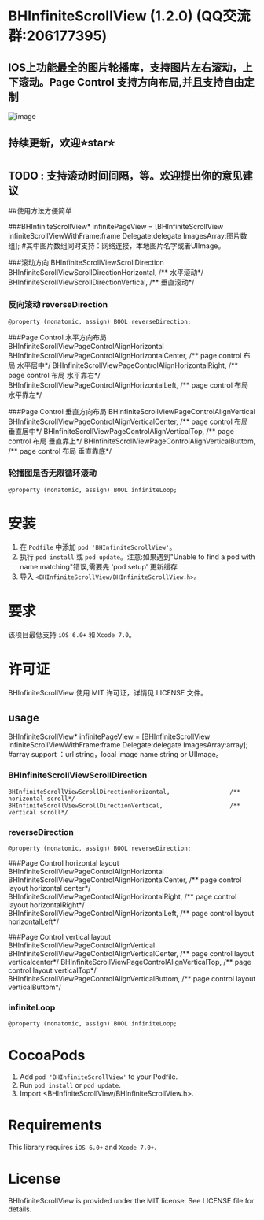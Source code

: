 # BHInfiniteScrollView (1.2.0) (QQ交流群:206177395)
## IOS上功能最全的图片轮播库，支持图片左右滚动，上下滚动。Page Control 支持方向布局,并且支持自由定制

![image](screenshot.gif)

## 持续更新，欢迎⭐️star⭐️ 
## TODO : 支持滚动时间间隔，等。欢迎提出你的意见建议

##使用方法方便简单

###BHInfiniteScrollView* infinitePageView = [BHInfiniteScrollView infiniteScrollViewWithFrame:frame Delegate:delegate ImagesArray:图片数组];
#其中图片数组同时支持：网络连接，本地图片名字或者UIImage。

###滚动方向 BHInfiniteScrollViewScrollDirection
    BHInfiniteScrollViewScrollDirectionHorizontal,                 /** 水平滚动*/
    BHInfiniteScrollViewScrollDirectionVertical,                   /** 垂直滚动*/
    
### 反向滚动 reverseDirection
    @property (nonatomic, assign) BOOL reverseDirection;

###Page Control 水平方向布局 BHInfiniteScrollViewPageControlAlignHorizontal
    BHInfiniteScrollViewPageControlAlignHorizontalCenter,          /** page control 布局 水平居中*/
    BHInfiniteScrollViewPageControlAlignHorizontalRight,           /** page control 布局 水平靠右*/
    BHInfiniteScrollViewPageControlAlignHorizontalLeft,            /** page control 布局 水平靠左*/
    
###Page Control 垂直方向布局 BHInfiniteScrollViewPageControlAlignVertical
    BHInfiniteScrollViewPageControlAlignVerticalCenter,            /** page control 布局 垂直居中*/
    BHInfiniteScrollViewPageControlAlignVerticalTop,               /** page control 布局 垂直靠上*/
    BHInfiniteScrollViewPageControlAlignVerticalButtom,            /** page control 布局 垂直靠底*/
    
### 轮播图是否无限循环滚动
    @property (nonatomic, assign) BOOL infiniteLoop;

# 安装

1. 在 `Podfile` 中添加 `pod 'BHInfiniteScrollView'`。
2. 执行 `pod install` 或 `pod update`。注意:如果遇到"Unable to find a pod with name matching"错误,需要先 'pod setup' 更新缓存
3. 导入 `<BHInfiniteScrollView/BHInfiniteScrollView.h>`。

# 要求

该项目最低支持 `iOS 6.0+` 和 `Xcode 7.0`。

# 许可证

BHInfiniteScrollView 使用 MIT 许可证，详情见 LICENSE 文件。

## usage
BHInfiniteScrollView* infinitePageView = [BHInfiniteScrollView infiniteScrollViewWithFrame:frame Delegate:delegate ImagesArray:array];
#array support ：url string，local image name string or UIImage。

### BHInfiniteScrollViewScrollDirection
    BHInfiniteScrollViewScrollDirectionHorizontal,                 /** horizontal scroll*/
    BHInfiniteScrollViewScrollDirectionVertical,                   /** vertical scroll*/
    
### reverseDirection
    @property (nonatomic, assign) BOOL reverseDirection;

###Page Control horizontal layout BHInfiniteScrollViewPageControlAlignHorizontal
    BHInfiniteScrollViewPageControlAlignHorizontalCenter,          /** page control layout horizontal center*/
    BHInfiniteScrollViewPageControlAlignHorizontalRight,           /** page control layout horizontalRight*/
    BHInfiniteScrollViewPageControlAlignHorizontalLeft,            /** page control layout horizontalLeft*/
    
###Page Control vertical layout BHInfiniteScrollViewPageControlAlignVertical
    BHInfiniteScrollViewPageControlAlignVerticalCenter,            /** page control layout verticalcenter*/
    BHInfiniteScrollViewPageControlAlignVerticalTop,               /** page control layout verticalTop*/
    BHInfiniteScrollViewPageControlAlignVerticalButtom,            /** page control layout verticalButtom*/

### infiniteLoop
    @property (nonatomic, assign) BOOL infiniteLoop;
# CocoaPods

1. Add `pod 'BHInfiniteScrollView'` to your Podfile.
2. Run `pod install` or `pod update`.
3. Import \<BHInfiniteScrollView/BHInfiniteScrollView.h\>.

# Requirements

This library requires `iOS 6.0+` and `Xcode 7.0+`.

# License

BHInfiniteScrollView is provided under the MIT license. See LICENSE file for details.

